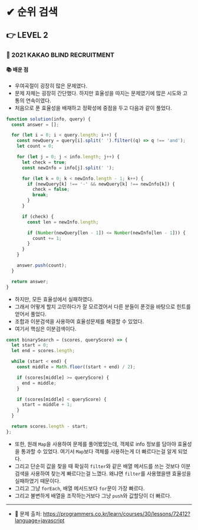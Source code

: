# ✔ 순위 검색

## 👉 LEVEL 2

### 🎯 2021 KAKAO BLIND RECRUITMENT

#### 📚 배운 점
- 우여곡절이 굉장히 많은 문제였다.
- 문제 자체는 굉장히 간단했다. 하지만 효율성을 따지는 문제였기에 많은 시도와 고통의 연속이였다.
- 처음으로 푼 효율성을 배재하고 정확성에 중점을 두고 다음과 같이 풀었다.

```js
function solution(info, query) {
  const answer = [];

  for (let i = 0; i < query.length; i++) {
    const newQuery = query[i].split(' ').filter((q) => q !== 'and');
    let count = 0;

    for (let j = 0; j < info.length; j++) {
      let check = true;
      const newInfo = info[j].split(' ');

      for (let k = 0; k < newInfo.length - 1; k++) {
        if (newQuery[k] !== '-' && newQuery[k] !== newInfo[k]) {
          check = false;
          break;
        }
      }

      if (check) {
        const len = newInfo.length;

        if (Number(newQuery[len - 1]) <= Number(newInfo[len - 1])) {
          count += 1;
        }
      }
    }

    answer.push(count);
  }

  return answer;
}
```

- 하지만, 모든 효율성에서 실패하였다.
- 그래서 어떻게 할지 고민하다가 잘 모르겠어서 다른 분들이 푼것을 바탕으로 힌트를 얻어서 풀었다.
- 조합과 이분검색을 사용하여 효율성문제를 해결할 수 있었다.
- 여기서 핵심은 이분검색이다.

```js
const binarySearch = (scores, queryScore) => {
  let start = 0;
  let end = scores.length;

  while (start < end) {
    const middle = Math.floor((start + end) / 2);

    if (scores[middle] >= queryScore) {
      end = middle;
    }

    if (scores[middle] < queryScore) {
      start = middle + 1;
    }
  }

  return scores.length - start;
};
```

- 또한, 원래 `Map`을 사용하여 문제를 풀어봤었는데, 객체로 info 정보를 담아야 효율성을 통과할 수 있었다. 여기서 `Map`보다 객체를 사용하는게 더 빠르다는걸 알게 되었다.
- 그리고 단순히 값을 찾을 때 확실히 `filter`와 같은 배열 메서드를 쓰는 것보다 이분검색을 사용하여 찾는게 빠르다는걸 느꼈다. 왜냐면 `filter`를 사용했을땐 효율성을 실패하였기 때문이다.
- 그리고 그냥 `forEach`, 배열 메서드보다 `for`문이 가장 빠르다.
- 그리고 불변하게 배열을 조작하는거보다 그냥 `push`와 값할당이 더 빠르다.

---

- 📌 문제 출처: https://programmers.co.kr/learn/courses/30/lessons/72412?language=javascript

